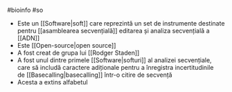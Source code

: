 #bioinfo #so 
- Este un [[Software|soft]] care reprezintă un set de instrumente destinate pentru [[asamblearea secvențială]] editarea și analiza secvențială a [[ADN]] 
- Este [[Open-source|open source]] 
- A fost creat de grupa lui  [[Rodger Staden]] 
- A fost unul dintre primele [[Software|softuri]] al analizei secvențiale, care să includă caractere adiționale pentru a înregistra incertitudinile de [[Basecalling|basecalling]] într-o citire de secvență
- Acesta a extins alfabetul 